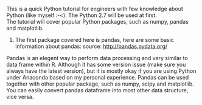 This is a quick Python tutorial for engineers with few knowledge about Python (like myself :-<). The Python 2.7 will be used at first.  
The tutorial will cover popular Python packages, such as numpy, pandas and matplotlib.

1. The first package covered here is pandas, here are some basic information about pandas:
source: http://pandas.pydata.org/

Pandas is an elegent way to perform data processing and very similar to data frame within R.  Although it has some version issue (make sure you always have the latest version), but it is mostly okay if you are using Python under Anaconda based on my personal experience.
Pandas can be used together with other popular package, such as numpy, scipy and matplotlib. You can easily convert pandas dataframe into most other data structure, vice versa.  
